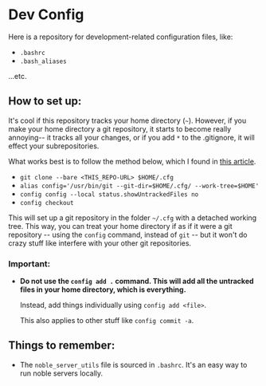 # Dev Config

Here is a repository for development-related configuration files, like:

* `.bashrc`
* `.bash_aliases`

...etc.

## How to set up:

It's cool if this repository tracks your home directory (`~`). However, if you make your home directory a git repository, it starts
to become really annoying-- it tracks all your changes, or if you add `*` to the .gitignore, it will effect your subrepositories.

What works best is to follow the method below, which I found in [this article](https://developer.atlassian.com/blog/2016/02/best-way-to-store-dotfiles-git-bare-repo/).

* `git clone --bare <THIS_REPO-URL> $HOME/.cfg`
* `alias config='/usr/bin/git --git-dir=$HOME/.cfg/ --work-tree=$HOME'`
* `config config --local status.showUntrackedFiles no`
* `config checkout`

This will set up a git repository in the folder `~/.cfg` with a detached working tree. This way, you can treat your home directory if as if it were a git repository
-- using the `config` command, instead of `git` -- but it won't do crazy stuff like interfere with your other git repositories. 


### Important:

* __Do **not** use the `config add .` command. This will add all the untracked files in your home directory, which is **everything**.__

    Instead, add things individually using `config add <file>`.

    This also applies to other stuff like `config commit -a`. 


## Things to remember:

 - The `noble_server_utils` file is sourced in `.bashrc`. It's an easy way to run noble servers locally.
